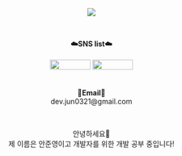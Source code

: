 <p align = "center">
<img src="https://capsule-render.vercel.app/api?type=waving&color=auto&height=300&section=header&text=Hello!&fontSize=70" />
</p>
<br>

<p align="center">
    <Strong>☁️SNS list☁️</Strong><br><br>
 <a href="https://www.instagram.com/junxo_o/" target="_blank"><img src="https://img.shields.io/badge/Instagram-E4405F?logo=Instagram&logoColor=white" style="width: 80px; height: 20px;"></a>
<a href="https://jun0321.tistory.com/" target="_blank"><img src="https://img.shields.io/badge/tistory-F05032?style=for-the-badge&logo=tistory&logoColor=white" style="width: 80px; height: 20px;">
</a>
    <br>
<br><br>
<Strong>📧Email📧</Strong><br>dev.jun0321@gmail.com<br>
</p>

<br>

<p align="center">
안녕하세요👐<br>
제 이름은 안준영이고 개발자를 위한 개발 공부 중입니다!<br>
<br>
</p>

